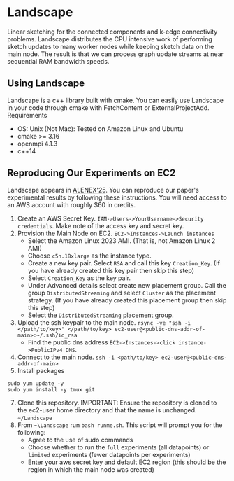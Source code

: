 # Landscape
Linear sketching for the connected components and k-edge connectivity problems. Landscape distributes the CPU intensive work of performing sketch updates to many worker nodes while keeping sketch data on the main node. The result is that we can process graph update streams at near sequential RAM bandwidth speeds.

## Using Landscape
Landscape is a c++ library built with cmake. You can easily use Landscape in your code through cmake with FetchContent or ExternalProjectAdd.
Requirements
- OS: Unix (Not Mac): Tested on Amazon Linux and Ubuntu
- cmake >= 3.16
- openmpi 4.1.3
- c++14

## Reproducing Our Experiments on EC2
Landscape appears in [ALENEX'25](). You can reproduce our paper's experimental results by following these instructions. You will need access to an AWS account with roughly $60 in credits.

1. Create an AWS Secret Key. `IAM->Users->YourUsername->Security credentials`. Make note of the access key and secret key.
2. Provision the Main Node on EC2. `EC2->Instances->Launch instances`
   - Select the Amazon Linux 2023 AMI. (That is, not Amazon Linux 2 AMI)
   - Choose `c5n.18xlarge` as the instance type.
   - Create a new key pair. Select `RSA` and call this key `Creation_Key`. (If you have already created this key pair then skip this step)
   - Select `Creation_Key` as the key pair.
   - Under Advanced details select create new placement group. Call the group `DistributedStreaming` and select `Cluster` as the placement strategy. (If you have already created this placement group then skip this step)
   - Select the `DistributedStreaming` placement group.
4. Upload the ssh keypair to the main node. `rsync -ve "ssh -i </path/to/key>" </path/to/key> ec2-user@<public-dns-addr-of-main>:~/.ssh/id_rsa`
   - Find the public dns address `EC2->Instances->click instance->PublicIPv4 DNS`.
5. Connect to the main node. `ssh -i <path/to/key> ec2-user@<public-dns-addr-of-main>`
6. Install packages
```
sudo yum update -y
sudo yum install -y tmux git
```
7. Clone this repository. IMPORTANT: Ensure the repository is cloned to the ec2-user home directory and that the name is unchanged. `~/Landscape`
8. From `~\Landscape` run `bash runme.sh`. This script will prompt you for the following:
   - Agree to the use of sudo commands
   - Choose whether to run the `full` experiments (all datapoints) or `limited` experiments (fewer datapoints per experiments)
   - Enter your aws secret key and default EC2 region (this should be the region in which the main node was created)
